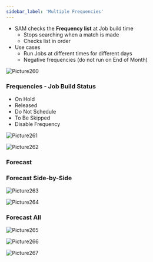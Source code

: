 ```yaml
---
sidebar_label: 'Multiple Frequencies'
---
```


<!--
<audio controls="controls">
  <source type="audio/mp3" src="audiobasic/MultipleFrequencies.mp3"></source>
  <p>Your browser does not support the audio element.</p>
</audio>
-->

* SAM checks the **Frequency list** at Job build time
  * Stops searching when a match is made
  * Checks list in order
* Use cases
  * Run Jobs at different times for different days
  * Negative frequencies (do not run on End of Month)

![Picture260](/imgbasic/260.png)

### Frequencies - Job Build Status

<!--
<audio controls="controls">
  <source type="audio/mp3" src="audiobasic/FrequenciesJobBuildStatus.mp3"></source>
  <p>Your browser does not support the audio element.</p>
</audio>
-->

* On Hold
* Released
* Do Not Schedule
* To Be Skipped
* Disable Frequency

![Picture261](/imgbasic/261.png) 

![Picture262](/imgbasic/262.png)

### Forecast

<!--
<audio controls="controls">
  <source type="audio/mp3" src="audiobasic/ForecastSideBySideAndForecastAll.mp3"></source>
  <p>Your browser does not support the audio element.</p>
</audio>
-->

### Forecast Side-by-Side

![Picture263](/imgbasic/263.png)

![Picture264](/imgbasic/264.png)  

### Forecast All

![Picture265](/imgbasic/265.png)  

![Picture266](/imgbasic/266.png)  

![Picture267](/imgbasic/267.png)  